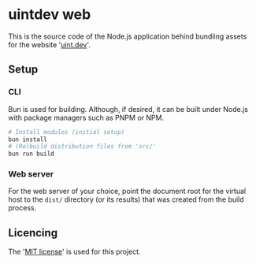 # uintdev web

This is the source code of the Node.js application behind bundling assets for the website '[uint.dev](https://uint.dev/)'.

## Setup

### CLI

Bun is used for building. Although, if desired, it can be built under Node.js with package managers such as PNPM or NPM.

```bash
# Install modules (initial setup)
bun install
# (Re)build distribution files from 'src/'
bun run build
```

### Web server

For the web server of your choice, point the document root for the virtual host to the `dist/` directory (or its results) that was created from the build process.

## Licencing

The '[MIT license](LICENSE)' is used for this project.
